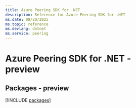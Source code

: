 ```yaml
---
title: Azure Peering SDK for .NET
description: Reference for Azure Peering SDK for .NET
ms.date: 08/20/2025
ms.topic: reference
ms.devlang: dotnet
ms.service: peering
---
```

# Azure Peering SDK for .NET - preview
## Packages - preview
[!INCLUDE [packages](peering-index.md)]